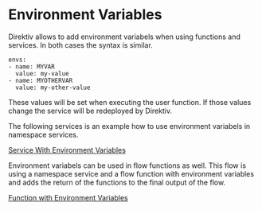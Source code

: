 # Environment Variables

Direktiv allows to add environment variabels when using functions and services. In both cases the syntax is similar. 

```
envs:
- name: MYVAR
  value: my-value
- name: MYOTHERVAR
  value: my-other-value
```

These values will be set when executing the user function. If those values change the service will be redeployed by Direktiv.

The following services is an example how to use environment variabels in namespace services.

[Service With Environment Variables](svc.yaml)

Environment variabels can be used in flow functions as well. This flow is using a namespace service and a flow function with environment variables and adds the return of the functions to the final output of the flow. 

[Function with Environment Variables](wf.yaml)
